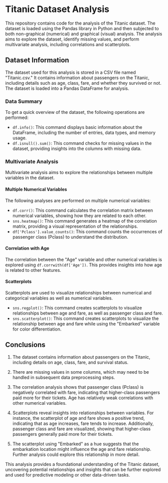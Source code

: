 # Titanic Dataset Analysis

This repository contains code for the analysis of the Titanic dataset. The dataset is loaded using the Pandas library in Python and then subjected to both non-graphical (numerical) and graphical (visual) analysis. The analysis aims to explore the dataset, identify missing values, and perform multivariate analysis, including correlations and scatterplots.

## Dataset Information

The dataset used for this analysis is stored in a CSV file named "Titanic.csv." It contains information about passengers on the Titanic, including details such as age, class, fare, and whether they survived or not. The dataset is loaded into a Pandas DataFrame for analysis.

### Data Summary

To get a quick overview of the dataset, the following operations are performed:
- `df.info()`: This command displays basic information about the DataFrame, including the number of entries, data types, and memory usage.
- `df.isnull().sum()`: This command checks for missing values in the dataset, providing insights into the columns with missing data.

### Multivariate Analysis

Multivariate analysis aims to explore the relationships between multiple variables in the dataset.

#### Multiple Numerical Variables

The following analyses are performed on multiple numerical variables:
- `df.corr()`: This command calculates the correlation matrix between numerical variables, showing how they are related to each other.
- `sns.heatmap()`: This command generates a heatmap of the correlation matrix, providing a visual representation of the relationships.
- `df['Pclass'].value_counts()`: This command counts the occurrences of passenger class (Pclass) to understand the distribution.

#### Correlation with Age

The correlation between the "Age" variable and other numerical variables is explored using `df.corrwith(df['Age'])`. This provides insights into how age is related to other features.

#### Scatterplots

Scatterplots are used to visualize relationships between numerical and categorical variables as well as numerical variables.

- `sns.regplot()`: This command creates scatterplots to visualize relationships between age and fare, as well as passenger class and fare.
- `sns.scatterplot()`: This command creates scatterplots to visualize the relationship between age and fare while using the "Embarked" variable for color differentiation.

## Conclusions

1. The dataset contains information about passengers on the Titanic, including details on age, class, fare, and survival status.

2. There are missing values in some columns, which may need to be handled in subsequent data preprocessing steps.

3. The correlation analysis shows that passenger class (Pclass) is negatively correlated with fare, indicating that higher-class passengers paid more for their tickets. Age has relatively weak correlations with other numerical variables.

4. Scatterplots reveal insights into relationships between variables. For instance, the scatterplot of age and fare shows a positive trend, indicating that as age increases, fare tends to increase. Additionally, passenger class and fare are visualized, showing that higher-class passengers generally paid more for their tickets.

5. The scatterplot using "Embarked" as a hue suggests that the embarkation location might influence the age and fare relationship. Further analysis could explore this relationship in more detail.

This analysis provides a foundational understanding of the Titanic dataset, uncovering potential relationships and insights that can be further explored and used for predictive modeling or other data-driven tasks.

